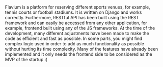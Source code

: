 Flavium is a platform for reserving different sports venues, for example, tennis courts or football stadiums. It is written on Django and works correctly. Furthermore, RESTful API has been built using the REST framework and can easily be accessed from any other application, for example, frontend built using any of the JS frameworks. At the time of the development, many different adjustments have been made to make the code as efficient and fast as possible. In some parts, you might find complex logic used in order to add as much functionality as possible without hurting its time complexity. Many of the features have already been implemented and it only needs the frontend side to be considered as the MVP of the startup :)
